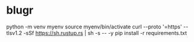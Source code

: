 # blugr
python -m venv myenv
source myenv/bin/activate
curl --proto '=https' --tlsv1.2 -sSf https://sh.rustup.rs | sh -s -- -y
pip install -r requirements.txt

